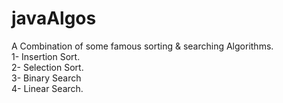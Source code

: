# javaAlgos
A Combination of some famous sorting & searching Algorithms.  
1- Insertion Sort.  
2- Selection Sort.  
3- Binary Search  
4- Linear Search.  
